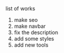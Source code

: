 list of works

1. make seo 
2. make navbar
3. fix the description
4. add some styles
5. add new tools